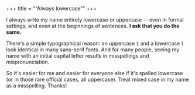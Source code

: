 +++
title = "“Always lowercase”"
+++

I always write my name entirely lowercase or uppercase -- even in formal settings, and even at the beginnings of sentences. **I ask that you do the same.**

There's a simple typographical reason: an uppercase `I` and a lowercase `l` look identical in many sans-serif fonts. And for many people, seeing my name with an initial capital letter results in misspellings and mispronunciation.

So it's easier for me and easier for everyone else if it's spelled lowercase (or in those rare official cases, all uppercase). Treat mixed case in my name as a misspelling. Thanks!
